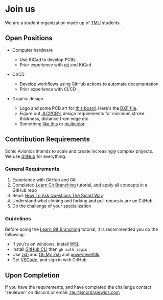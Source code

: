 # Join us

We are a student organization made up of [TMU](https://www.torontomu.ca/) students.

## Open Positions

- Computer hardware
    - Use KiCad to develop PCBs
    - Prior experience with [git](https://learngitbranching.js.org/) and KiCad

- CI/CD
    - Develop workflows using GitHub actions to automate documentation
    - Prior experience with CI/CD

- Graphic design
    - Logo and some PCB art for [this board](https://raw.githubusercontent.com/sonicavionics/4in-sensors/refs/heads/main/images/board.back.png). Here's the [DXF file](https://github.com/sonicavionics/4in-MCAD/blob/1f6264a30b31a55e5fe4899630bdff132a17d7d8/card.DXF). 
    - Figure out [JLCPCB's](https://jlcpcb.com/) design requirements for minimum stroke thickness, distance from edge etc.
    - Something [like this](http://ncmachineworks.ca/wp-content/uploads/2014/01/Visulizer.jpg) or [multicolor](https://jlcpcb.com/blog/multi-color-silkscreen-pcb)


## Contribution Requirements

Sonic Avionics intends to scale and create increasingly complex projects. We use [GitHub](https://github.com/sonicavionics) for everything.

### General Requirements 

1. Experience with GitHub and Git
2. Completed [Learn Git Branching](https://learngitbranching.js.org/) tutorial, and apply all concepts in a GitHub repo
3. Read: [How To Ask Questions The Smart Way](http://www.catb.org/esr/faqs/smart-questions.html)
4. Understand what cloning and forking and pull requests are on GitHub.
5. Do the challenge of your specialization

### Guidelines

Before doing the [Learn Git Branching](https://learngitbranching.js.org/) tutorial, it is recommended you do the following:

- If you're on windows, install [WSL](https://learn.microsoft.com/en-us/windows/wsl/install)
- Install [GitHub CLI](https://github.com/cli/cli/blob/trunk/docs/install_linux.md) then ```gh auth login```
- Use [zsh](https://opensource.com/article/19/9/getting-started-zsh) and [Oh My Zsh](https://ohmyz.sh/) and [powerlevel10k](https://github.com/romkatv/powerlevel10k)
- Get [VSCode](https://code.visualstudio.com), and sign in with GitHub

## Upon Completion

If you have the requirements, and have completed the challenge contact 'zeulewan' on discord or email: zeul@mordasiewicz.com
